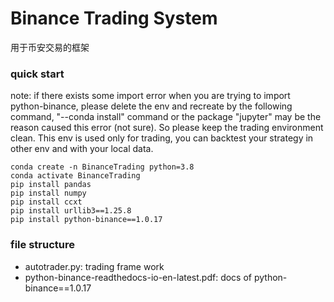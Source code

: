 # Binance Trading System
用于币安交易的框架

### quick start
note: if there exists some import error when you are trying to import python-binance, please delete the env and recreate by the following command, "--conda install" command or the package "jupyter" may be the reason caused this error (not sure). So please keep the trading environment clean. This env is used only for trading, you can backtest your strategy in other env and with your local data.
```shell
conda create -n BinanceTrading python=3.8
conda activate BinanceTrading
pip install pandas
pip install numpy
pip install ccxt
pip install urllib3==1.25.8
pip install python-binance==1.0.17
```

### file structure
+ autotrader.py: trading frame work
+ python-binance-readthedocs-io-en-latest.pdf: docs of python-binance==1.0.17
